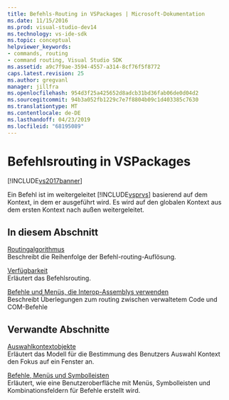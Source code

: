 ```yaml
---
title: Befehls-Routing in VSPackages | Microsoft-Dokumentation
ms.date: 11/15/2016
ms.prod: visual-studio-dev14
ms.technology: vs-ide-sdk
ms.topic: conceptual
helpviewer_keywords:
- commands, routing
- command routing, Visual Studio SDK
ms.assetid: a9c7f9ae-3594-4557-a314-8cf76f5f8772
caps.latest.revision: 25
ms.author: gregvanl
manager: jillfra
ms.openlocfilehash: 954d3f25a425652d8adcb31bd36fab06de0d04d2
ms.sourcegitcommit: 94b3a052fb1229c7e7f8804b09c1d403385c7630
ms.translationtype: MT
ms.contentlocale: de-DE
ms.lasthandoff: 04/23/2019
ms.locfileid: "68195089"
---
```

# <a name="command-routing-in-vspackages"></a>Befehlsrouting in VSPackages
[!INCLUDE[vs2017banner](../../includes/vs2017banner.md)]

Ein Befehl ist im weitergeleitet [!INCLUDE[vsprvs](../../includes/vsprvs-md.md)] basierend auf dem Kontext, in dem er ausgeführt wird. Es wird auf den globalen Kontext aus dem ersten Kontext nach außen weitergeleitet.  
  
## <a name="in-this-section"></a>In diesem Abschnitt  
 [Routingalgorithmus](../../extensibility/internals/command-routing-algorithm.md)  
 Beschreibt die Reihenfolge der Befehl-routing-Auflösung.  
  
 [Verfügbarkeit](../../extensibility/internals/command-availability.md)  
 Erläutert das Befehlsrouting.  
  
 [Befehle und Menüs, die Interop-Assemblys verwenden](../../extensibility/internals/commands-and-menus-that-use-interop-assemblies.md)  
 Beschreibt Überlegungen zum routing zwischen verwaltetem Code und COM-Befehle  
  
## <a name="related-sections"></a>Verwandte Abschnitte  
 [Auswahlkontextobjekte](../../extensibility/internals/selection-context-objects.md)  
 Erläutert das Modell für die Bestimmung des Benutzers Auswahl Kontext den Fokus auf ein Fenster an.  
  
 [Befehle, Menüs und Symbolleisten](../../extensibility/internals/commands-menus-and-toolbars.md)  
 Erläutert, wie eine Benutzeroberfläche mit Menüs, Symbolleisten und Kombinationsfeldern für Befehle erstellt wird.
